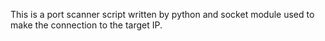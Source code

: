 This is a port scanner script written by python and socket module used to make the connection to the target IP.

